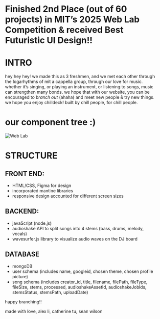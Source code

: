 # Finished 2nd Place (out of 60 projects) in MIT’s 2025 Web Lab Competition & received Best Futuristic UI Design!!

# INTRO

hey hey hey! we made this as 3 freshmen, and we met each other through the logarhythms of mit a cappella group, through our love for music. whether it’s singing, or playing an instrument, or listening to songs, music can strengthen many bonds. we hope that with our website, you can be encouraged to _branch out_ (ahaha) and meet new people & try new things. we hope you enjoy chilldeck! built by chill people, for chill people.

# our component tree :)

![Web Lab](https://github.com/user-attachments/assets/df762c61-e9bb-45c5-a16d-e97ebf7930db)

# STRUCTURE

## FRONT END:

- HTML/CSS, Figma for design
- incorporated mantine libraries
- responsive design accounted for different screen sizes

## BACKEND:

- javaScript (node.js)
- audioshake API to split songs into 4 stems (bass, drums, melody, vocals)
- wavesurfer.js library to visualize audio waves on the DJ board

## DATABASE
- mongoDB
- user schema (includes name, googleid, chosen theme, chosen profile picture)
- song schema (includes creator_id, title, filename, filePath, fileType, fileSize, stems, processed, audioshakeAssetId, audioshakeJobIds, stemsStatus, stemsPath, uploadDate)

happy branching!!

made with love,
alex li, catherine tu, sean wilson
